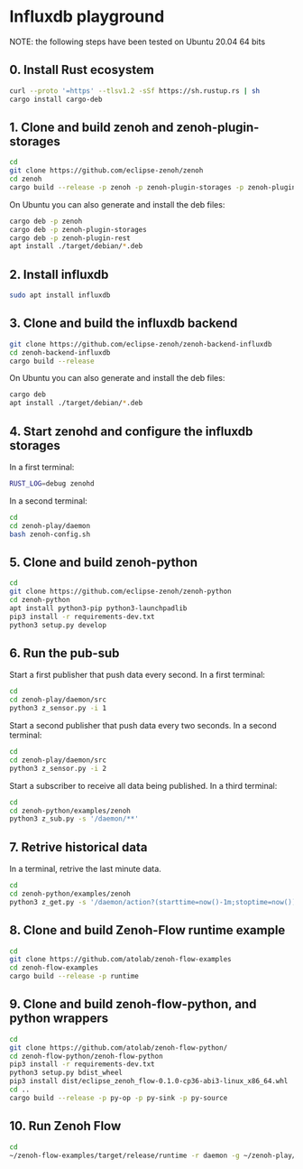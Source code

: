 # Influxdb playground

NOTE: the following steps have been tested on Ubuntu 20.04 64 bits

## 0. Install Rust ecosystem
```sh
curl --proto '=https' --tlsv1.2 -sSf https://sh.rustup.rs | sh
cargo install cargo-deb
```

## 1. Clone and build zenoh and zenoh-plugin-storages

```sh
cd
git clone https://github.com/eclipse-zenoh/zenoh
cd zenoh
cargo build --release -p zenoh -p zenoh-plugin-storages -p zenoh-plugin-rest
```

On Ubuntu you can also generate and install the deb files:

```sh
cargo deb -p zenoh
cargo deb -p zenoh-plugin-storages
cargo deb -p zenoh-plugin-rest
apt install ./target/debian/*.deb
```

## 2. Install influxdb

```sh
sudo apt install influxdb
```

## 3. Clone and build the influxdb backend

```sh
git clone https://github.com/eclipse-zenoh/zenoh-backend-influxdb
cd zenoh-backend-influxdb
cargo build --release
```

On Ubuntu you can also generate and install the deb files:

```sh
cargo deb
apt install ./target/debian/*.deb
```

## 4. Start zenohd and configure the influxdb storages

In a first terminal:
```sh
RUST_LOG=debug zenohd
```

In a second terminal:
```sh
cd
cd zenoh-play/daemon
bash zenoh-config.sh
```

## 5. Clone and build zenoh-python

```sh
cd
git clone https://github.com/eclipse-zenoh/zenoh-python
cd zenoh-python
apt install python3-pip python3-launchpadlib
pip3 install -r requirements-dev.txt
python3 setup.py develop
```

## 6. Run the pub-sub

Start a first publisher that push data every second.
In a first terminal:
```sh
cd
cd zenoh-play/daemon/src
python3 z_sensor.py -i 1
```

Start a second publisher that push data every two seconds.
In a second terminal:
```sh
cd
cd zenoh-play/daemon/src
python3 z_sensor.py -i 2
```

Start a subscriber to receive all data being published.
In a third terminal:
```sh
cd
cd zenoh-python/examples/zenoh
python3 z_sub.py -s '/daemon/**'
```

## 7. Retrive historical data

In a terminal, retrive the last minute data.
```sh
cd
cd zenoh-python/examples/zenoh
python3 z_get.py -s '/daemon/action?(starttime=now()-1m;stoptime=now())'
```

## 8. Clone and build Zenoh-Flow runtime example

```sh
cd
git clone https://github.com/atolab/zenoh-flow-examples
cd zenoh-flow-examples
cargo build --release -p runtime
```

## 9. Clone and build zenoh-flow-python, and python wrappers

```sh
cd
git clone https://github.com/atolab/zenoh-flow-python/
cd zenoh-flow-python/zenoh-flow-python
pip3 install -r requirements-dev.txt
python3 setup.py bdist_wheel
pip3 install dist/eclipse_zenoh_flow-0.1.0-cp36-abi3-linux_x86_64.whl
cd ..
cargo build --release -p py-op -p py-sink -p py-source
```

## 10. Run Zenoh Flow

```sh
cd
~/zenoh-flow-examples/target/release/runtime -r daemon -g ~/zenoh-play/daemon/zenoh-flow/dataflow.yml -l ~/zenoh-play/daemon/zenoh-flow/loader-config.yml
```
